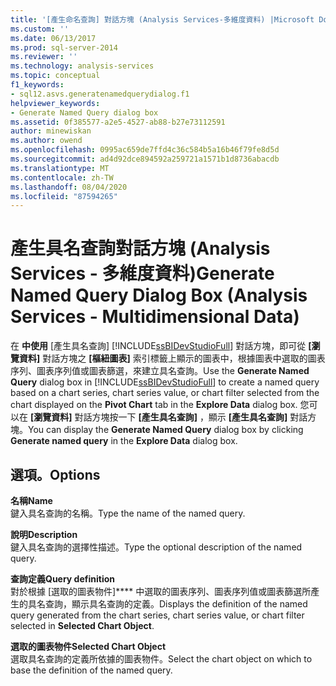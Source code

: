 ```yaml
---
title: '[產生命名查詢] 對話方塊 (Analysis Services-多維度資料) |Microsoft Docs'
ms.custom: ''
ms.date: 06/13/2017
ms.prod: sql-server-2014
ms.reviewer: ''
ms.technology: analysis-services
ms.topic: conceptual
f1_keywords:
- sql12.asvs.generatenamedquerydialog.f1
helpviewer_keywords:
- Generate Named Query dialog box
ms.assetid: 0f385577-a2e5-4527-ab88-b27e73112591
author: minewiskan
ms.author: owend
ms.openlocfilehash: 0995ac659de7ffd4c36c584b5a16b46f79fe8d5d
ms.sourcegitcommit: ad4d92dce894592a259721a1571b1d8736abacdb
ms.translationtype: MT
ms.contentlocale: zh-TW
ms.lasthandoff: 08/04/2020
ms.locfileid: "87594265"
---
```

# <a name="generate-named-query-dialog-box-analysis-services---multidimensional-data"></a><span data-ttu-id="8edd5-102">產生具名查詢對話方塊 (Analysis Services - 多維度資料)</span><span class="sxs-lookup"><span data-stu-id="8edd5-102">Generate Named Query Dialog Box (Analysis Services - Multidimensional Data)</span></span>
  <span data-ttu-id="8edd5-103">在 **中使用** [產生具名查詢] [!INCLUDE[ssBIDevStudioFull](../includes/ssbidevstudiofull-md.md)] 對話方塊，即可從 **[瀏覽資料]** 對話方塊之 **[樞紐圖表]** 索引標籤上顯示的圖表中，根據圖表中選取的圖表序列、圖表序列值或圖表篩選，來建立具名查詢。</span><span class="sxs-lookup"><span data-stu-id="8edd5-103">Use the **Generate Named Query** dialog box in [!INCLUDE[ssBIDevStudioFull](../includes/ssbidevstudiofull-md.md)] to create a named query based on a chart series, chart series value, or chart filter selected from the chart displayed on the **Pivot Chart** tab in the **Explore Data** dialog box.</span></span> <span data-ttu-id="8edd5-104">您可以在 **[瀏覽資料]** 對話方塊按一下 **[產生具名查詢]** ，顯示 **[產生具名查詢]** 對話方塊。</span><span class="sxs-lookup"><span data-stu-id="8edd5-104">You can display the **Generate Named Query** dialog box by clicking **Generate named query** in the **Explore Data** dialog box.</span></span>  
  
## <a name="options"></a><span data-ttu-id="8edd5-105">選項。</span><span class="sxs-lookup"><span data-stu-id="8edd5-105">Options</span></span>  
 <span data-ttu-id="8edd5-106">**名稱**</span><span class="sxs-lookup"><span data-stu-id="8edd5-106">**Name**</span></span>  
 <span data-ttu-id="8edd5-107">鍵入具名查詢的名稱。</span><span class="sxs-lookup"><span data-stu-id="8edd5-107">Type the name of the named query.</span></span>  
  
 <span data-ttu-id="8edd5-108">**說明**</span><span class="sxs-lookup"><span data-stu-id="8edd5-108">**Description**</span></span>  
 <span data-ttu-id="8edd5-109">鍵入具名查詢的選擇性描述。</span><span class="sxs-lookup"><span data-stu-id="8edd5-109">Type the optional description of the named query.</span></span>  
  
 <span data-ttu-id="8edd5-110">**查詢定義**</span><span class="sxs-lookup"><span data-stu-id="8edd5-110">**Query definition**</span></span>  
 <span data-ttu-id="8edd5-111">對於根據 [選取的圖表物件]\*\*\*\* 中選取的圖表序列、圖表序列值或圖表篩選所產生的具名查詢，顯示具名查詢的定義。</span><span class="sxs-lookup"><span data-stu-id="8edd5-111">Displays the definition of the named query generated from the chart series, chart series value, or chart filter selected in **Selected Chart Object**.</span></span>  
  
 <span data-ttu-id="8edd5-112">**選取的圖表物件**</span><span class="sxs-lookup"><span data-stu-id="8edd5-112">**Selected Chart Object**</span></span>  
 <span data-ttu-id="8edd5-113">選取具名查詢的定義所依據的圖表物件。</span><span class="sxs-lookup"><span data-stu-id="8edd5-113">Select the chart object on which to base the definition of the named query.</span></span>  
  
  
